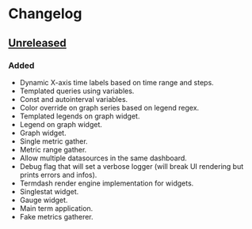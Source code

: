 # Changelog

## [Unreleased]

### Added

- Dynamic X-axis time labels based on time range and steps.
- Templated queries using variables.
- Const and autointerval variables.
- Color override on graph series based on legend regex.
- Templated legends on graph widget.
- Legend on graph widget.
- Graph widget.
- Single metric gather.
- Metric range gather.
- Allow multiple datasources in the same dashboard.
- Debug flag that will set a verbose logger (will break UI rendering but prints errors and infos).
- Termdash render engine implementation for widgets.
- Singlestat widget.
- Gauge widget.
- Main term application.
- Fake metrics gatherer.

[unreleased]: https://github.com/slok/go-http-metrics/compare/v0.x.0...HEAD
[0.x.0]: https://github.com/slok/grafterm/releases/tag/v0.x.0
